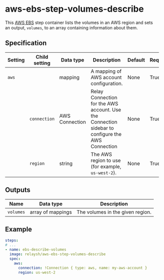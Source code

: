 # aws-ebs-step-volumes-describe

This [AWS EBS](https://aws.amazon.com/ebs/) step container lists the volumes
in an AWS region and sets an output, `volumes`, to an array containing
information about them.

## Specification

| Setting | Child setting | Data type | Description | Default | Required |
|---------|---------------|-----------|-------------|---------|----------|
| `aws` || mapping | A mapping of AWS account configuration. | None | True |
|| `connection` | AWS Connection | Relay Connection for the AWS account. Use the Connection sidebar to configure the AWS Connection | None | True |
|| `region` | string | The AWS region to use (for example, `us-west-2`). | None | True |

## Outputs

| Name | Data type | Description |
|------|-----------|-------------|
| `volumes` | array of mappings | The volumes in the given region. |

## Example

```yaml
steps:
# ...
- name: ebs-describe-volumes
  image: relaysh/aws-ebs-step-volumes-describe
  spec:
    aws:
      connection: !Connection { type: aws, name: my-aws-account }
      region: us-west-2
```
